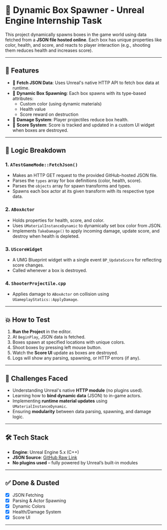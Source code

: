 # 🎯 Dynamic Box Spawner - Unreal Engine Internship Task

This project dynamically spawns boxes in the game world using data fetched from a **JSON file hosted online**. Each box has unique properties like color, health, and score, and reacts to player interaction (e.g., shooting them reduces health and increases score).

---

## 🚀 Features

- 📡 **Fetch JSON Data**: Uses Unreal's native HTTP API to fetch box data at runtime.
- 🎨 **Dynamic Box Spawning**: Each box spawns with its type-based attributes:
  - Custom color (using dynamic materials)
  - Health value
  - Score reward on destruction
- 🎯 **Damage System**: Player projectiles reduce box health.
- 🧠 **Score System**: Score is tracked and updated in a custom UI widget when boxes are destroyed.

---

## 🧠 Logic Breakdown

### 1. `ATestGameMode::FetchJson()`
- Makes an HTTP GET request to the provided GitHub-hosted JSON file.
- Parses the `types` array for box definitions (color, health, score).
- Parses the `objects` array for spawn transforms and types.
- Spawns each box actor at its given transform with its respective type data.

### 2. `ABoxActor`
- Holds properties for health, score, and color.
- Uses `UMaterialInstanceDynamic` to dynamically set box color from JSON.
- Implements `TakeDamage()` to apply incoming damage, update score, and destroy when health is depleted.

### 3. `UScoreWidget`
- A UMG Blueprint widget with a single event `BP_UpdateScore` for reflecting score changes.
- Called whenever a box is destroyed.

### 4. `ShooterProjectile.cpp`
- Applies damage to `ABoxActor` on collision using `UGameplayStatics::ApplyDamage`.

---

## 💥 How to Test

1. **Run the Project** in the editor.
2. At `BeginPlay`, JSON data is fetched.
3. Boxes spawn at specified locations with unique colors.
4. Shoot boxes by pressing left mouse button.
5. Watch the **Score UI** update as boxes are destroyed.
6. Logs will show any parsing, spawning, or HTTP errors (if any).

---

## 🤯 Challenges Faced

- Understanding Unreal's native **HTTP module** (no plugins used).
- Learning how to **bind dynamic data** (JSON) to in-game actors.
- Implementing **runtime material updates** using `UMaterialInstanceDynamic`.
- Ensuring **modularity** between data parsing, spawning, and damage logic.

---

## 🛠 Tech Stack

- **Engine**: Unreal Engine 5.x (C++)
- **JSON Source**: [GitHub Raw Link](https://raw.githubusercontent.com/CyrusCHAU/Varadise-Technical-Test/refs/heads/main/data.json)
- **No plugins used** – fully powered by Unreal’s built-in modules
        
---

## ✅ Done & Dusted

- [x] JSON Fetching
- [x] Parsing & Actor Spawning
- [x] Dynamic Colors
- [x] Health/Damage System
- [x] Score UI

---



